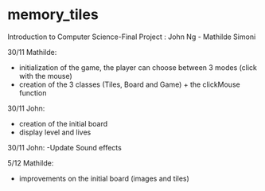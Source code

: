 # memory_tiles
Introduction to Computer Science-Final Project
: John Ng - Mathilde Simoni

30/11 Mathilde: 
- initialization of the game, the player can choose between 3 modes (click with the mouse)
- creation of the 3 classes (Tiles, Board and Game) + the clickMouse function

30/11 John:
- creation of the initial board
- display level and lives

30/11 John:
-Update Sound effects

5/12 Mathilde:
- improvements on the initial board (images and tiles)

